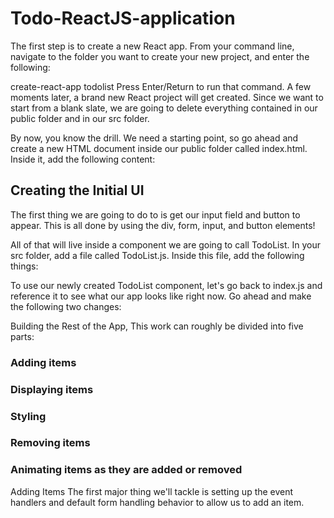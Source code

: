 # Todo-ReactJS-application

The first step is to create a new React app. From your command line, navigate to the folder you want to create your new project, and enter the following:

create-react-app todolist
Press Enter/Return to run that command. A few moments later, a brand new React project will get created. Since we want to start from a blank slate, we are going to delete everything contained in our public folder and in our src folder.

By now, you know the drill. We need a starting point, so go ahead and create a new HTML document inside our public folder called index.html. Inside it, add the following content:


## Creating the Initial UI
 The first thing we are going to do to is get our input field and button to appear. This is all done by using the div, form, input, and button elements!

All of that will live inside a component we are going to call TodoList. In your src folder, add a file called TodoList.js. Inside this file, add the following things:



 To use our newly created TodoList component, let's go back to index.js and reference it to see what our app looks like right now. Go ahead and make the following two changes:

Building the Rest of the App, This work can roughly be divided into five parts:

### Adding items
### Displaying items
### Styling
### Removing items
### Animating items as they are added or removed


Adding Items
The first major thing we'll tackle is setting up the event handlers and default form handling behavior to allow us to add an item. 
